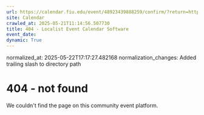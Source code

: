 ```yaml
---
url: https://calendar.fiu.edu/event/48923439888259/confirm/?return=https%3A%2F%2Fcalendar.fiu.edu%2Fevent%2Fsummer-c-last-day-for-students-to-apply-for-a-short-term-loan
site: Calendar
crawled_at: 2025-05-21T11:14:56.507730
title: 404 - Localist Event Calendar Software
event_date: 
dynamic: True
---
```

normalized_at: 2025-05-22T17:17:27.482168
normalization_changes: Added trailing slash to directory path

# 404 - not found
We couldn't find the page on this community event platform.
